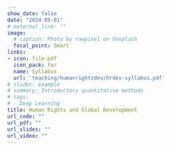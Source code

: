 ```yaml
---
show_date: false
date: "2024-05-01"
# external_link: ""
image:
  # caption: Photo by rawpixel on Unsplash
  focal_point: Smart
links:
- icon: file-pdf
  icon_pack: far
  name: Syllabus
  url: 'teaching/humanrightsdev/hrdev-syllabus.pdf'
# slides: example
# summary: Introductory quantitative methods
# tags:
# - Deep Learning
title: Human Rights and Global Development
url_code: ""
url_pdf: ""
url_slides: ""
url_video: ""
---
```

